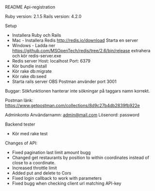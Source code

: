 README Api-registration

Ruby version: 2.1.5
Rails version: 4.2.0

Setup
- Installera Ruby och Rails
- Mac - Installera Redis http://redis.io/download Starta en server
- Windows - Ladda ner https://github.com/MSOpenTech/redis/tree/2.6/bin/release extrahera och kör redis-server.exe
- Redis server Host: localhost Port: 6379
- Kör bundle install
- Kör rake db:migrate
- Kör rake db:seed
- Starta rails server OBS Postman använder port 3001

Buggar:
	Sökfunktionen hanterar inte sökningar på taggars namn korrekt.

Postman länk:
	https://www.getpostman.com/collections/8d9c27b4db2839fb922e


Adminkonto
Användarnamn: admin@mail.com
Lösenord: password

Backend tester
- Kör med rake test









Changes of API:
- Fixed pagination last limit amount bugg
- Changed get restaurants by position to within coordinates instead of close to a coordinate. 
- Increased throttle limit
- Added put and delete to Cors
- Fixed login callback to work with parameters
- Fixed bugg when checking client url matching API-key

